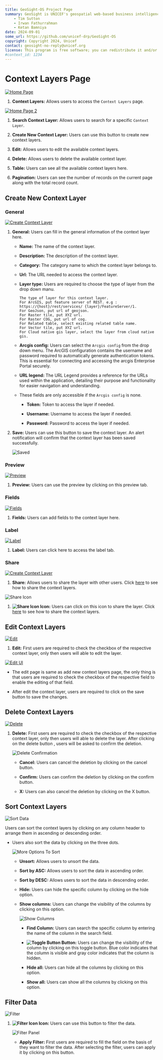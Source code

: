 ```yaml
---
title: GeoSight-OS Project Page
summary: GeoSight is UNICEF's geospatial web-based business intelligence platform.
    - Tim Sutton
    - Irwan Fathurrahman
    - Ketan Bamniya
date: 2024-09-01
some_url: https://github.com/unicef-drp/GeoSight-OS
copyright: Copyright 2024, Unicef
contact: geosight-no-reply@unicef.org
license: This program is free software; you can redistribute it and/or modify it under the terms of the GNU Affero General Public License as published by the Free Software Foundation; either version 3 of the License, or (at your option) any later version.
#context_id: 1234
---
```


# Context Layers Page

[![Home Page](./img/context-layer-img-1.png)](./img/context-layer-img-1.png)

1. **Context Layers:** Allows users to access the `Context Layers` page.

[![Home Page 2](./img/context-layer-img-2.png)](./img/context-layer-img-2.png)

1. **Search Context Layer:** Allows users to search for a specific `Context Layer`.

2. **Create New Context Layer:** Users can use this button to create new context layers.

3. **Edit:** Allows users to edit the available context layers.

4. **Delete:** Allows users to delete the available context layer.

5. **Table:** Users can see all the available context layers here.

6. **Pagination:** Users can see the number of records on the current page along with the total record count.

## Create New Context Layer

### General

[![Create Context Layer](./img/context-layer-img-3.png)](./img/context-layer-img-3.png)

1. **General:** Users can fill in the general information of the context layer here.

    * **Name:** The name of the context layer.
    * **Description:** The description of the context layer.
    * **Category:** The category name to which the context layer belongs to.
    * **Url:** The URL needed to access the context layer.
    * **Layer type:** Users are required to choose the type of layer from the drop down manu.
        ```
        The type of layer for this context layer.
        For ArcGIS, put feature server of REST. e.g : https://{host}/rest/services/ {layer}/FeatureServer/1.
        For GeoJson, put url of geojson.    
        For Raster tile, put XYZ url.   
        For Raster COG, put url of cog. 
        For Related table, select existing related table name.
        For Vector tile, put XYZ url.
        For Cloud native gis layer, select the layer from cloud native gis.
        ```
    * **Arcgis config:** Users can select the `Arcgis config` from the drop down menu. The ArcGIS configuration contains the username and password required to automatically generate authentication tokens. This is essential for connecting and accessing the arcgis Enterprise Portal securely.

    * **URL legend:** The URL Legend provides a reference for the URLs used within the application, detailing their purpose and functionality for easier navigation and understanding.

    * These fields are only accessible if the `Arcgis config` is none.

        * **Token:** Token to access the layer if needed.

        * **Username:** Username to access the layer if needed.

        * **Password:** Password to access the layer if needed.
    
2. **Save:** Users can use this button to save the context layer. An alert notification will confirm that the context layer has been saved successfully.

    ![Saved](./img/context-layer-img-4.png)

### Preview

[![Preview](./img/context-layer-img-5.png)](./img/context-layer-img-5.png)

1. **Preview:** Users can use the preview by clicking on this preview tab.

### Fields

[![Fields](./img/context-layer-img-6.png)](./img/context-layer-img-6.png)

1. **Fields:** Users can add fields to the context layer here.

### Label

[![Label](./img/context-layer-img-7.png)](./img/context-layer-img-7.png)

1. **Label:** Users can click here to access the label tab.

### Share

[![Create Context Layer](./img/context-layer-img-8.png)](./img/context-layer-img-8.png)

1. **Share:** Allows users to share the layer with other users. Click [here](../share.md) to see how to share the context layers.

![Share Icon](./img/context-layer-img-20.png)

1. **![Share Icon](./img/context-layer-img-21.png) Icon:** Users can click on this icon to share the layer. Click [here](../share.md) to see how to share the context layers.

## Edit Context Layers

[![Edit](./img/context-layer-img-9.png)](./img/context-layer-img-9.png)

1. **Edit:** First users are required to check the checkbox of the respective context layer, only then users will able to edit the layer.

[![Edit UI](./img/context-layer-img-10.png)](./img/context-layer-img-10.png)

* The edit page is same as add new context layers page, the only thing is that users are required to check the checkbox of the respective field to enable the editing of that field.

* After edit the context layer, users are required to click on the save button to save the changes.

## Delete Context Layers

[![Delete](./img/context-layer-img-11.png)](./img/context-layer-img-11.png)

1. **Delete:** First users are required to check the checkbox of the respective context layer, only then users will able to delete the layer. After clicking on the delete button , users will be asked to confirm the deletion.

    ![Delete Confirmation](./img/context-layer-img-12.png)

    * **Cancel:** Users can cancel the deletion by clicking on the cancel button.

    * **Confirm:** Users can confirm the deletion by clicking on the confirm button.

    * **X:** Users can also cancel the deletion by clicking on the X button.

## Sort Context Layers

![Sort Data](./img/context-layer-img-13.png)

Users can sort the context layers by clicking on any column header to arrange them in ascending or descending order.

* Users also sort the data by clicking on the three dots.

    ![More Options To Sort](./img/context-layer-img-14.png)

    * **Unsort:** Allows users to unsort the data.
    * **Sort by ASC:** Allows users to sort the data in ascending order.
    * **Sort by DESC:** Allows users to sort the data in descending order.
    * **Hide:** Users can hide the specific column by clicking on the hide option.
    * **Show columns:** Users can change the visibility of the columns by clicking on this option.

        ![Show Columns](./img/context-layer-img-15.png)

        * **Find Column:** Users can search the specific column by entering the name of the column in the search field.
        
        * **![Toggle Button](./img/context-layer-img-16.png) Button:** Users can change the visibility of the column by clicking on this toggle button. Blue color indicates that the column is visible and gray color indicates that the column is hidden.
        
        * **Hide all:** Users can hide all the columns by clicking on this option.

        * **Show all:** Users can show all the columns by clicking on this option.

## Filter Data

![Filter](./img/context-layer-img-17.png)

1. **![Filter Icon](./img/context-layer-img-18.png) Icon:** Users can use this button to filter the data.

    ![Filter Panel](./img/context-layer-img-19.png)

    * **Apply Filter:** First users are required to fill the field on the basis of they want to filter the data. After selecting the filter, users can apply it by clicking on this button.
